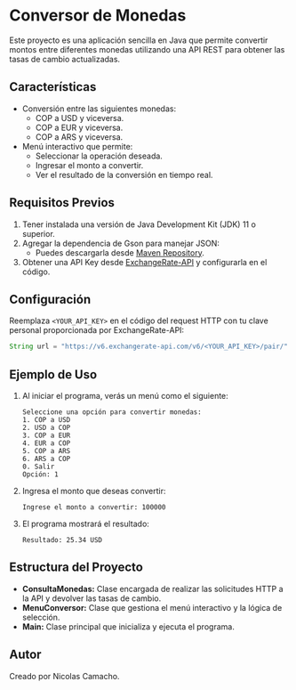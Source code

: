 # Conversor de Monedas

Este proyecto es una aplicación sencilla en Java que permite convertir montos entre diferentes monedas utilizando una API REST para obtener las tasas de cambio actualizadas.

## Características

- Conversión entre las siguientes monedas:
  - COP a USD y viceversa.
  - COP a EUR y viceversa.
  - COP a ARS y viceversa.
- Menú interactivo que permite:
  - Seleccionar la operación deseada.
  - Ingresar el monto a convertir.
  - Ver el resultado de la conversión en tiempo real.

## Requisitos Previos

1. Tener instalada una versión de Java Development Kit (JDK) 11 o superior.
2. Agregar la dependencia de Gson para manejar JSON:
   - Puedes descargarla desde [Maven Repository](https://mvnrepository.com/artifact/com.google.code.gson/gson).
3. Obtener una API Key desde [ExchangeRate-API](https://www.exchangerate-api.com/) y configurarla en el código.

## Configuración

Reemplaza `<YOUR_API_KEY>` en el código del request HTTP con tu clave personal proporcionada por ExchangeRate-API:

```java
String url = "https://v6.exchangerate-api.com/v6/<YOUR_API_KEY>/pair/" + monedaBase + "/" + monedaObjetivo;
```

## Ejemplo de Uso

1. Al iniciar el programa, verás un menú como el siguiente:
   ```
   Seleccione una opción para convertir monedas:
   1. COP a USD
   2. USD a COP
   3. COP a EUR
   4. EUR a COP
   5. COP a ARS
   6. ARS a COP
   0. Salir
   Opción: 1
   ```

2. Ingresa el monto que deseas convertir:
   ```
   Ingrese el monto a convertir: 100000
   ```

3. El programa mostrará el resultado:
   ```
   Resultado: 25.34 USD
   ```

## Estructura del Proyecto

- **ConsultaMonedas:** Clase encargada de realizar las solicitudes HTTP a la API y devolver las tasas de cambio.
- **MenuConversor:** Clase que gestiona el menú interactivo y la lógica de selección.
- **Main:** Clase principal que inicializa y ejecuta el programa.

## Autor

Creado por Nicolas Camacho.

